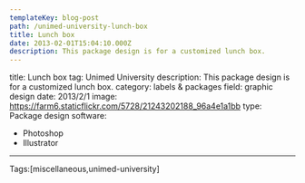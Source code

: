 ```yaml
---
templateKey: blog-post
path: /unimed-university-lunch-box
title: Lunch box
date: 2013-02-01T15:04:10.000Z
description: This package design is for a customized lunch box.
---
```


title: Lunch box
tag: Unimed University
description: This package design is for a customized lunch box.
category: labels & packages
field: graphic design
date: 2013/2/1
image: https://farm6.staticflickr.com/5728/21243202188_96a4e1a1bb
type: Package design
software:
- Photoshop
- Illustrator
---

Tags:[miscellaneous,unimed-university]